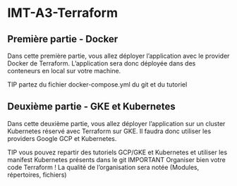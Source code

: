 # IMT-A3-Terraform

## Première partie - Docker
Dans cette première partie, vous allez déployer l’application avec le provider Docker de Terraform. L’application sera donc déployée dans des conteneurs en local sur votre machine.

TIP
partez du fichier docker-compose.yml du git et du tutoriel


## Deuxième partie - GKE et Kubernetes
Dans cette deuxième partie, vous allez déployer l’application sur un cluster Kubernetes réservé avec Terraform sur GKE. Il faudra donc utiliser les providers Google GCP et Kubernetes.

TIP
vous pouvez repartir des tutoriels GCP/GKE et Kubernetes et utiliser les manifest Kubernetes présents dans le git
IMPORTANT
Organiser bien votre code Terraform ! La qualité de l’organisation sera notée (Modules, répertoires, fichiers)
